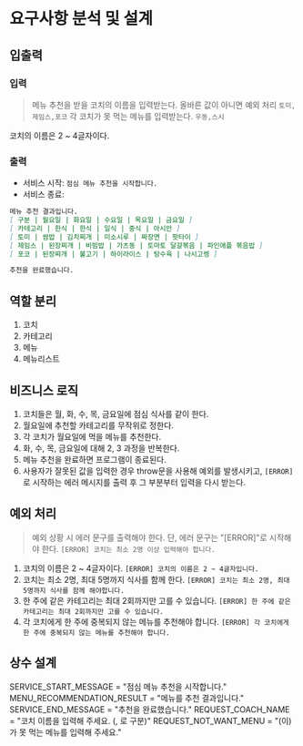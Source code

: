 # 요구사항 분석 및 설계

## 입출력

### 입력
> 메뉴 추천을 받을 코치의 이름을 입력받는다. 올바른 값이 아니면 예외 처리
`토미,제임스,포코`
> 각 코치가 못 먹는 메뉴를 입력받는다.
`우동,스시`

코치의 이름은 2 ~ 4글자이다.

### 출력
- 서비스 시작: `점심 메뉴 추천을 시작합니다.`
- 서비스 종료: 
```md
메뉴 추천 결과입니다.
[ 구분 | 월요일 | 화요일 | 수요일 | 목요일 | 금요일 ]
[ 카테고리 | 한식 | 한식 | 일식 | 중식 | 아시안 ]
[ 토미 | 쌈밥 | 김치찌개 | 미소시루 | 짜장면 | 팟타이 ]
[ 제임스 | 된장찌개 | 비빔밥 | 가츠동 | 토마토 달걀볶음 | 파인애플 볶음밥 ]
[ 포코 | 된장찌개 | 불고기 | 하이라이스 | 탕수육 | 나시고렝 ]

추천을 완료했습니다.
```
## 역할 분리
1. 코치
2. 카테고리
3. 메뉴
4. 메뉴리스트

## 비즈니스 로직
1. 코치들은 월, 화, 수, 목, 금요일에 점심 식사를 같이 한다.
2. 월요일에 추천할 카테고리를 무작위로 정한다.
3. 각 코치가 월요일에 먹을 메뉴를 추천한다.
4. 화, 수, 목, 금요일에 대해 2, 3 과정을 반복한다.
5. 메뉴 추천을 완료하면 프로그램이 종료된다.
6. 사용자가 잘못된 값을 입력한 경우 throw문을 사용해 예외를 발생시키고, `[ERROR]`로 시작하는 에러 메시지를 출력 후 그 부분부터 입력을 다시 받는다.

## 예외 처리
> 예외 상황 시 에러 문구를 출력해야 한다. 단, 에러 문구는 "[ERROR]"로 시작해야 한다.
`[ERROR] 코치는 최소 2명 이상 입력해야 합니다.`

1. 코치의 이름은 2 ~ 4글자이다.
`[ERROR] 코치의 이름은 2 ~ 4글자입니다.`
2. 코치는 최소 2명, 최대 5명까지 식사를 함께 한다.
`[ERROR] 코치는 최소 2명, 최대 5명까지 식사를 함께 해야합니다.`
3. 한 주에 같은 카테고리는 최대 2회까지만 고를 수 있습니다.
`[ERROR] 한 주에 같은 카테고리는 최대 2회까지만 고를 수 있습니다.`
4. 각 코치에게 한 주에 중복되지 않는 메뉴를 추천해야 합니다.
`[ERROR] 각 코치에게 한 주에 중복되지 않는 메뉴를 추천해야 합니다.`

## 상수 설계
SERVICE_START_MESSAGE = "점심 메뉴 추천을 시작합니다."
MENU_RECOMMENDATION_RESULT = "메뉴를 추천 결과입니다."
SERVICE_END_MESSAGE = "추천을 완료했습니다."
REQUEST_COACH_NAME = "코치 이름을 입력해 주세요. (, 로 구분)"
REQUEST_NOT_WANT_MENU = "(이)가 못 먹는 메뉴를 입력해 주세요."
